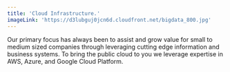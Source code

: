 ```yaml
---
title: 'Cloud Infrastructure.'
imageLink: 'https://d3lubguj0jcn6d.cloudfront.net/bigdata_800.jpg'
---
```


Our primary focus has always been to assist and grow value for small to medium sized companies through leveraging cutting edge information and business systems. To bring the public cloud to you we leverage expertise in AWS, Azure, and Google Cloud Platform.
